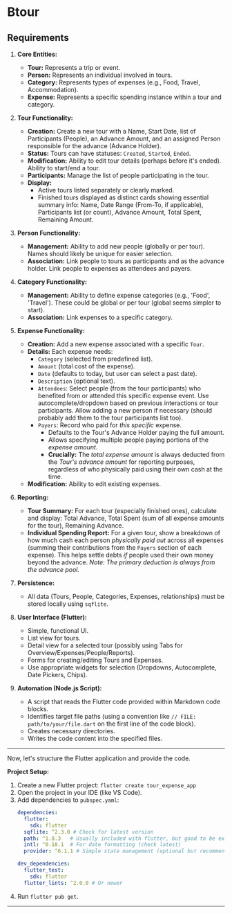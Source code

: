
# Btour
## Requirements

1.  **Core Entities:**
    *   **Tour:** Represents a trip or event.
    *   **Person:** Represents an individual involved in tours.
    *   **Category:** Represents types of expenses (e.g., Food, Travel, Accommodation).
    *   **Expense:** Represents a specific spending instance within a tour and category.

2.  **Tour Functionality:**
    *   **Creation:** Create a new tour with a Name, Start Date, list of Participants (People), an Advance Amount, and an assigned Person responsible for the advance (Advance Holder).
    *   **Status:** Tours can have statuses: `Created`, `Started`, `Ended`.
    *   **Modification:** Ability to edit tour details (perhaps before it's ended). Ability to start/end a tour.
    *   **Participants:** Manage the list of people participating in the tour.
    *   **Display:**
        *   Active tours listed separately or clearly marked.
        *   Finished tours displayed as distinct cards showing essential summary info: Name, Date Range (From-To, if applicable), Participants list (or count), Advance Amount, Total Spent, Remaining Amount.

3.  **Person Functionality:**
    *   **Management:** Ability to add new people (globally or per tour). Names should likely be unique for easier selection.
    *   **Association:** Link people to tours as participants and as the advance holder. Link people to expenses as attendees and payers.

4.  **Category Functionality:**
    *   **Management:** Ability to define expense categories (e.g., 'Food', 'Travel'). These could be global or per tour (global seems simpler to start).
    *   **Association:** Link expenses to a specific category.

5.  **Expense Functionality:**
    *   **Creation:** Add a new expense associated with a specific `Tour`.
    *   **Details:** Each expense needs:
        *   `Category` (selected from predefined list).
        *   `Amount` (total cost of the expense).
        *   `Date` (defaults to today, but user can select a past date).
        *   `Description` (optional text).
        *   `Attendees`: Select people (from the tour participants) who benefited from or attended this specific expense event. Use autocomplete/dropdown based on previous interactions or tour participants. Allow adding a new person if necessary (should probably add them to the tour participants list too).
        *   `Payers`: Record who paid for *this specific* expense.
            *   Defaults to the Tour's Advance Holder paying the full amount.
            *   Allows specifying multiple people paying portions of the *expense amount*.
            *   **Crucially:** The *total expense amount* is always deducted from the *Tour's advance amount* for reporting purposes, regardless of who physically paid using their own cash at the time.
    *   **Modification:** Ability to edit existing expenses.

6.  **Reporting:**
    *   **Tour Summary:** For each tour (especially finished ones), calculate and display: Total Advance, Total Spent (sum of all expense amounts for the tour), Remaining Advance.
    *   **Individual Spending Report:** For a given tour, show a breakdown of how much cash each person *physically paid out* across all expenses (summing their contributions from the `Payers` section of each expense). This helps settle debts *if* people used their own money beyond the advance. *Note: The primary deduction is always from the advance pool.*

7.  **Persistence:**
    *   All data (Tours, People, Categories, Expenses, relationships) must be stored locally using `sqflite`.

8.  **User Interface (Flutter):**
    *   Simple, functional UI.
    *   List view for tours.
    *   Detail view for a selected tour (possibly using Tabs for Overview/Expenses/People/Reports).
    *   Forms for creating/editing Tours and Expenses.
    *   Use appropriate widgets for selection (Dropdowns, Autocomplete, Date Pickers, Chips).

9.  **Automation (Node.js Script):**
    *   A script that reads the Flutter code provided within Markdown code blocks.
    *   Identifies target file paths (using a convention like `// FILE: path/to/your/file.dart` on the first line of the code block).
    *   Creates necessary directories.
    *   Writes the code content into the specified files.

---

Now, let's structure the Flutter application and provide the code.

**Project Setup:**

1.  Create a new Flutter project: `flutter create tour_expense_app`
2.  Open the project in your IDE (like VS Code).
3.  Add dependencies to `pubspec.yaml`:
    ```yaml
    dependencies:
      flutter:
        sdk: flutter
      sqflite: ^2.3.0 # Check for latest version
      path: ^1.8.3   # Usually included with flutter, but good to be explicit
      intl: ^0.18.1  # For date formatting (check latest)
      provider: ^6.1.1 # Simple state management (optional but recommended)

    dev_dependencies:
      flutter_test:
        sdk: flutter
      flutter_lints: ^2.0.0 # Or newer
    ```
4.  Run `flutter pub get`.

---
